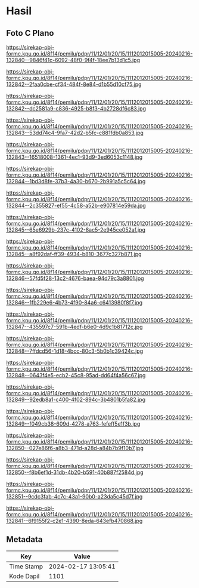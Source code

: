 # Hasil

## Foto C Plano

https://sirekap-obj-formc.kpu.go.id/8f14/pemilu/pdpr/11/12/01/20/15/1112012015005-20240216-132840--9846f41c-6092-48f0-9f4f-18ee7b13d1c5.jpg

https://sirekap-obj-formc.kpu.go.id/8f14/pemilu/pdpr/11/12/01/20/15/1112012015005-20240216-132842--2faa0cbe-cf34-484f-8e84-d1b55d10cf75.jpg

https://sirekap-obj-formc.kpu.go.id/8f14/pemilu/pdpr/11/12/01/20/15/1112012015005-20240216-132842--dc2581a9-c836-4925-b8f3-4b2728df6c83.jpg

https://sirekap-obj-formc.kpu.go.id/8f14/pemilu/pdpr/11/12/01/20/15/1112012015005-20240216-132843--53dd74c4-9fa7-42d2-b5fc-c881fdb0a853.jpg

https://sirekap-obj-formc.kpu.go.id/8f14/pemilu/pdpr/11/12/01/20/15/1112012015005-20240216-132843--16518008-1361-4ec1-93d9-3ed6053c1148.jpg

https://sirekap-obj-formc.kpu.go.id/8f14/pemilu/pdpr/11/12/01/20/15/1112012015005-20240216-132844--1bd3d8fe-37b3-4a30-b670-2b991a5c5c64.jpg

https://sirekap-obj-formc.kpu.go.id/8f14/pemilu/pdpr/11/12/01/20/15/1112012015005-20240216-132844--2c355827-ef55-4c58-a52b-e907814e59da.jpg

https://sirekap-obj-formc.kpu.go.id/8f14/pemilu/pdpr/11/12/01/20/15/1112012015005-20240216-132845--65e6929b-237c-4102-8ac5-2e945ce052af.jpg

https://sirekap-obj-formc.kpu.go.id/8f14/pemilu/pdpr/11/12/01/20/15/1112012015005-20240216-132845--a8f92daf-ff39-4934-b810-3677c327b871.jpg

https://sirekap-obj-formc.kpu.go.id/8f14/pemilu/pdpr/11/12/01/20/15/1112012015005-20240216-132846--57fd5f28-13c2-4676-baea-94d79c3a8801.jpg

https://sirekap-obj-formc.kpu.go.id/8f14/pemilu/pdpr/11/12/01/20/15/1112012015005-20240216-132846--1fb229e6-4b73-4f90-84a6-c6413980f8f7.jpg

https://sirekap-obj-formc.kpu.go.id/8f14/pemilu/pdpr/11/12/01/20/15/1112012015005-20240216-132847--435597c7-591b-4edf-b6e0-4d9c1b81712c.jpg

https://sirekap-obj-formc.kpu.go.id/8f14/pemilu/pdpr/11/12/01/20/15/1112012015005-20240216-132848--7ffdcd56-1d18-4bcc-80c3-5b0b1c39424c.jpg

https://sirekap-obj-formc.kpu.go.id/8f14/pemilu/pdpr/11/12/01/20/15/1112012015005-20240216-132848--0643f4e5-ecb2-45c8-95ad-dd64f4a56c67.jpg

https://sirekap-obj-formc.kpu.go.id/8f14/pemilu/pdpr/11/12/01/20/15/1112012015005-20240216-132849--92edb8a1-c400-4f02-894c-3b4801b5fa82.jpg

https://sirekap-obj-formc.kpu.go.id/8f14/pemilu/pdpr/11/12/01/20/15/1112012015005-20240216-132849--f049cb38-609d-4278-a763-fefeff5e1f3b.jpg

https://sirekap-obj-formc.kpu.go.id/8f14/pemilu/pdpr/11/12/01/20/15/1112012015005-20240216-132850--027e86f6-a8b3-471d-a28d-a84b7b9f10b7.jpg

https://sirekap-obj-formc.kpu.go.id/8f14/pemilu/pdpr/11/12/01/20/15/1112012015005-20240216-132850--f8b6ef1d-31db-4b20-b591-40b887f2584d.jpg

https://sirekap-obj-formc.kpu.go.id/8f14/pemilu/pdpr/11/12/01/20/15/1112012015005-20240216-132851--9cdc3fab-4c7c-43a1-90b0-a23da5c45d7f.jpg

https://sirekap-obj-formc.kpu.go.id/8f14/pemilu/pdpr/11/12/01/20/15/1112012015005-20240216-132841--6f9155f2-c2e1-4390-8eda-643efb470868.jpg


## Metadata

| Key        | Value               |
| ---------- | ------------------- |
| Time Stamp | 2024-02-17 13:05:41 |
| Kode Dapil | 1101                |



